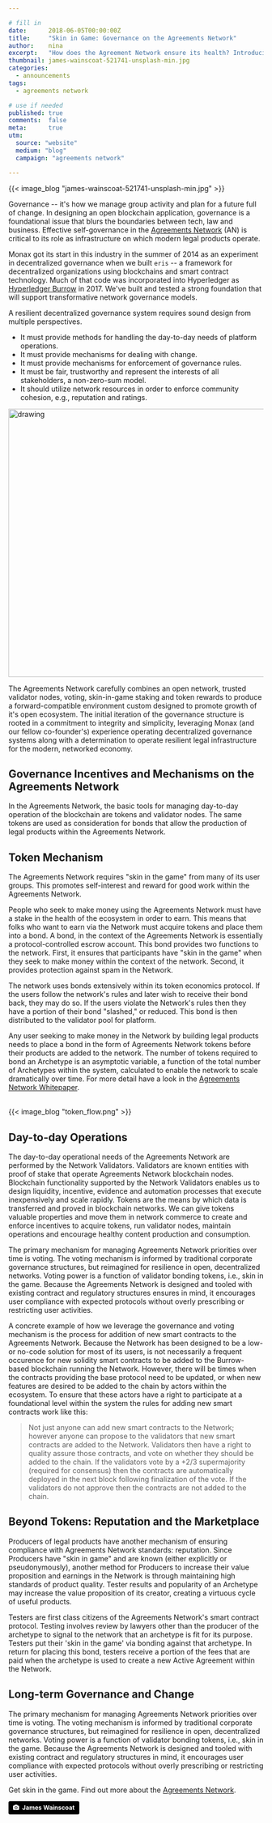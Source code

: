 ```yaml
---

# fill in
date:      2018-06-05T00:00:00Z
title:     "Skin in Game: Governance on the Agreements Network"
author:    nina
excerpt:   "How does the Agreement Network ensure its health? Introducing a carefully designed forward-compatible environment of an open network, trusted validator nodes, voting, skin-in-game staking and token rewards."
thumbnail: james-wainscoat-521741-unsplash-min.jpg
categories:
  - announcements
tags:
  - agreements network

# use if needed
published: true
comments:  false
meta:      true
utm:
  source: "website"
  medium: "blog"
  campaign: "agreements network"

---
```


{{< image_blog "james-wainscoat-521741-unsplash-min.jpg" >}}

Governance -- it's how we manage group activity and plan for a future full of change. In designing an open blockchain application, governance is a foundational issue that blurs the boundaries between tech, law and business. Effective self-governance in the [Agreements Network](https://agreements.network) (AN) is critical to its role as infrastructure on which modern legal products operate.

Monax got its start in this industry in the summer of 2014 as an experiment in decentralized governance when we built `eris` -- a framework for decentralized organizations using blockchains and smart contract technology. Much of that code was incorporated into Hyperledger as [Hyperledger Burrow]( https://www.hyperledger.org/projects/hyperledger-burrow) in 2017. We've built and tested a strong foundation that will support transformative network governance models.

A resilient decentralized governance system requires sound design from multiple perspectives.

- It must provide methods for handling the day-to-day needs of platform operations.
- It must provide mechanisms for dealing with change.
- It must provide mechanisms for enforcement of governance rules.
- It must be fair, trustworthy and represent the interests of all stakeholders, a non-zero-sum model.
- It should utilize network resources in order to enforce community cohesion, e.g., reputation and ratings.

<img src="https://staging.monax.io/images/2018/governance_of_the_AN.png" alt="drawing" style="width: 530px;"/>

The Agreements Network carefully combines an open network, trusted validator nodes, voting, skin-in-game staking and token rewards to produce a forward-compatible environment custom designed to promote growth of it's open ecosystem. The initial iteration of the governance structure is rooted in a commitment to integrity and simplicity, leveraging Monax (and our fellow co-founder's) experience operating decentralized governance systems along with a determination to operate resilient legal infrastructure for the modern, networked economy.

## Governance Incentives and Mechanisms on the Agreements Network

In the Agreements Network, the basic tools for managing day-to-day operation of the blockchain are tokens and validator nodes. The same tokens are used as consideration for bonds that allow the production of legal products within the Agreements Network.

## Token Mechanism

The Agreements Network requires "skin in the game" from many of its user groups. This promotes self-interest and reward for good work within the Agreements Network.

People who seek to make money using the Agreements Network must have a stake in the health of the ecosystem in order to earn. This means that folks who want to earn via the Network must acquire tokens and place them into a bond. A bond, in the context of the Agreements Network is essentially a protocol-controlled escrow account. This bond provides two functions to the network. First, it ensures that participants have "skin in the game" when they seek to make money within the context of the network. Second, it provides protection against spam in the Network.

The network uses bonds extensively within its token economics protocol. If the users follow the network's rules and later wish to receive their bond back, they may do so. If the users violate the Network's rules then they have a portion of their bond "slashed," or reduced. This bond is then distributed to the validator pool for platform.

Any user seeking to make money in the Network by building legal products needs to place a bond in the form of Agreements Network tokens before their products are added to the network. The number of tokens required to bond an Archetype is an asymptotic variable, a function of the total number of Archetypes within the system, calculated to enable the network to scale dramatically over time. For more detail have a look in the [Agreements Network Whitepaper](https://agreements.network/files/an_whitepaper_v1.0.pdf).

<br>
{{< image_blog "token_flow.png" >}}
<br>

## Day-to-day Operations

The day-to-day operational needs of the Agreements Network are performed by the Network Validators. Validators are known entities with proof of stake that operate Agreements Network blockchain nodes. Blockchain functionality supported by the Network Validators enables us to design liquidity, incentive, evidence and automation processes that execute inexpensively and scale rapidly. Tokens are the means by which data is  transferred and proved in blockchain networks. We can give tokens valuable properties and move them in network commerce to create and enforce incentives to acquire tokens, run validator nodes, maintain operations and encourage healthy content production and consumption.

The primary mechanism for managing Agreements Network priorities over time is voting. The voting mechanism is informed by traditional corporate governance structures, but reimagined for resilience in open, decentralized networks.  Voting power is a function of validator bonding tokens, i.e., skin in the game. Because the Agreements Network is designed and tooled with existing contract and regulatory structures ensures in mind, it encourages user compliance with expected protocols without overly prescribing or restricting user activities.

A concrete example of how we leverage the governance and voting mechanism is the process for addition of new smart contracts to the Agreements Network. Because the Network has been designed to be a low- or no-code solution for most of its users, is not necessarily a frequent occurence for new solidity smart contracts to be added to the Burrow-based blockchain running the Network. However, there will be times when the contracts providing the base protocol need to be updated, or when new features are desired to be added to the chain by actors within the ecosystem. To ensure that these actors have a right to participate at a foundational level within the system the rules for adding new smart contracts work like this:

> Not just anyone can add new smart contracts to the Network; however anyone can propose to the validators that new smart contracts are added to the Network. Validators then have a right to quality assure those contracts, and vote on whether they should be added to the chain. If the validators vote by a +2/3 supermajority (required for consensus) then the contracts are automatically deployed in the next block following finalization of the vote. If the validators do not approve then the contracts are not added to the chain.

## Beyond Tokens: Reputation and the Marketplace

Producers of legal products have another mechanism of ensuring compliance with Agreements Network standards: reputation. Since Producers have "skin in game" and are known (either explicitly or pseudonymously), another method for Producers to increase their value proposition and earnings in the Network is through maintaining high standards of product quality. Tester results and popularity of an Archetype may increase the value proposition of its creator, creating a virtuous cycle of useful products.

Testers are first class citizens of the Agreements Network's smart contract protocol. Testing involves review by lawyers other than the producer of the archetype to signal to the network that an archetype is fit for its purpose. Testers put their 'skin in the game' via bonding against that archetype. In return for placing this bond, testers receive a portion of the fees that are paid when the archetype is used to create a new Active Agreement within the Network.

## Long-term Governance and Change

The primary mechanism for managing Agreements Network priorities over time is voting. The voting mechanism is informed by traditional corporate governance structures, but reimagined for resilience in open, decentralized networks.  Voting power is a function of validator bonding tokens, i.e., skin in the game. Because the Agreements Network is designed and tooled with existing contract and regulatory structures in mind, it encourages user compliance with expected protocols without overly prescribing or restricting user activities.

Get skin in the game. Find out more about the [Agreements Network](https://agreements.network).

<a style="background-color:black;color:white;text-decoration:none;padding:4px 6px;font-family:-apple-system, BlinkMacSystemFont, &quot;San Francisco&quot;, &quot;Helvetica Neue&quot;, Helvetica, Ubuntu, Roboto, Noto, &quot;Segoe UI&quot;, Arial, sans-serif;font-size:12px;font-weight:bold;line-height:1.2;display:inline-block;border-radius:3px;" href="https://unsplash.com/@tumbao1949?utm_medium=referral&amp;utm_campaign=photographer-credit&amp;utm_content=creditBadge" target="_blank" rel="noopener noreferrer" title="Download free do whatever you want high-resolution photos from James Wainscoat"><span style="display:inline-block;padding:2px 3px;"><svg xmlns="http://www.w3.org/2000/svg" style="height:12px;width:auto;position:relative;vertical-align:middle;top:-1px;fill:white;" viewBox="0 0 32 32"><title>unsplash-logo</title><path d="M20.8 18.1c0 2.7-2.2 4.8-4.8 4.8s-4.8-2.1-4.8-4.8c0-2.7 2.2-4.8 4.8-4.8 2.7.1 4.8 2.2 4.8 4.8zm11.2-7.4v14.9c0 2.3-1.9 4.3-4.3 4.3h-23.4c-2.4 0-4.3-1.9-4.3-4.3v-15c0-2.3 1.9-4.3 4.3-4.3h3.7l.8-2.3c.4-1.1 1.7-2 2.9-2h8.6c1.2 0 2.5.9 2.9 2l.8 2.4h3.7c2.4 0 4.3 1.9 4.3 4.3zm-8.6 7.5c0-4.1-3.3-7.5-7.5-7.5-4.1 0-7.5 3.4-7.5 7.5s3.3 7.5 7.5 7.5c4.2-.1 7.5-3.4 7.5-7.5z"></path></svg></span><span style="display:inline-block;padding:2px 3px;">James Wainscoat</span></a>